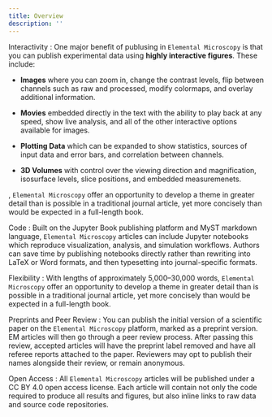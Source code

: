 ```yaml
---
title: Overview
description: ''
---
```




Interactivity
: One major benefit of publusing in `Elemental Microscopy` is that you can publish experimental data using **highly interactive figures**. These include:

- **Images** where you can zoom in, change the contrast levels, flip between channels such as raw and processed, modify colormaps, and overlay additional information.

- **Movies** embedded directly in the text with the ability to play back at any speed, show live analysis, and all of the other interactive options available for images.

- **Plotting Data** which can be expanded to show statistics, sources of input data and error bars, and correlation between channels. 

- **3D Volumes** with control over the viewing direction and magnification, isosurface levels, slice positions, and embedded measuremenets.


, `Elemental Microscopy` offer an opportunity to develop a theme in greater detail than is possible in a traditional journal article, yet more concisely than would be expected in a full-length book.


Code
: Built on the Jupyter Book publishing platform and MyST markdown language, `Elemental Microscopy` articles can include Jupyter notebooks which reproduce visualization, analysis, and simulation workflows. Authors can save time by publishing notebooks directly rather than rewriting into LaTeX or Word formats, and then typesetting into journal-specific formats.


Flexibility
: With lengths of approximately 5,000–30,000 words, `Elemental Microscopy` offer an opportunity to develop a theme in greater detail than is possible in a traditional journal article, yet more concisely than would be expected in a full-length book.


Preprints and Peer Review
: You can publish the initial version of a scientific paper on the `Elemental Microscopy` platform, marked as a preprint version. EM articles will then go through a peer review process. After passing this review, accepted articles will have the preprint label removed and have all referee reports attached to the paper. Reviewers may opt to publish their names alongside their review, or remain anonymous.


Open Access
: All `Elemental Microscopy` articles will be published under a CC BY 4.0 open access license. Each article will contain not only the code required to produce all results and figures, but also inline links to raw data and source code repositories.

